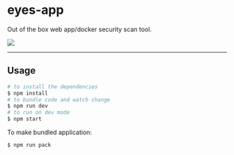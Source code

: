 # eyes-app
Out of the box web app/docker security scan tool.

![](https://raw.githubusercontent.com/rabbots/eyes-art/master/icons/eyes-256x256.png)

- - -

## Usage
```bash
# to install the dependencies
$ npm install
# to bundle code and watch change
$ npm run dev
# to run on dev mode
$ npm start
```

To make bundled application:
```bash
$ npm run pack
```
